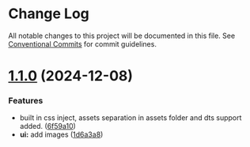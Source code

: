 # Change Log

All notable changes to this project will be documented in this file.
See [Conventional Commits](https://conventionalcommits.org) for commit guidelines.

# [1.1.0](https://github.com/furqee/lerna-react-apps/compare/@furqe/ui-library@1.0.3...@furqe/ui-library@1.1.0) (2024-12-08)

### Features

- built in css inject, assets separation in assets folder and dts support added. ([6f59a10](https://github.com/furqee/lerna-react-apps/commit/6f59a10216a128a752b66f9754a52fb71b50a6cc))
- **ui:** add images ([1d6a3a8](https://github.com/furqee/lerna-react-apps/commit/1d6a3a89c7f6ada081b1549dd55158e147f65376))
